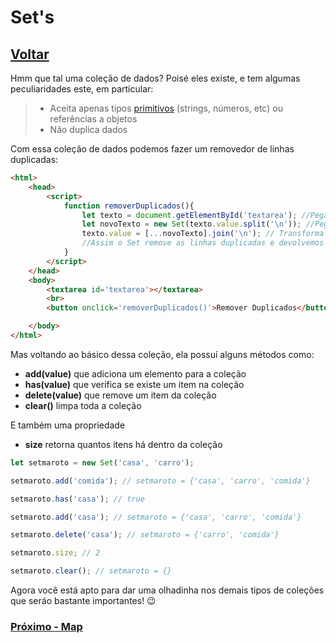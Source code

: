 # Set's

## [Voltar](./TemplateString.md)

Hmm que tal uma coleção de dados? Poisé eles existe, e tem algumas peculiaridades este, em particular:

>- Aceita apenas tipos [primitivos](https://developer.mozilla.org/en-US/docs/Glossary/Primitive) (strings, números, etc) ou referências a objetos
>- Não duplica dados

Com essa coleção de dados podemos fazer um removedor de linhas duplicadas:

```html
<html>
    <head>
        <script>
            function removerDuplicados(){
                let texto = document.getElementById('textarea'); //Pega o textarea
                let novoTexto = new Set(texto.value.split('\n')); //Pega o texto dele e quebra em uma array baseado nas qubras de linha e joga no Set
                texto.value = [...novoTexto].join('\n'); // Transforma o Set em uma array e depois concatena tudo com a quebra de linha novamente
                //Assim o Set remove as linhas duplicadas e devolvemos ao texto
            }
        </script>
    </head>
    <body>
        <textarea id='textarea'></textarea>
        <br>
        <button onclick='removerDuplicados()'>Remover Duplicados</button>

    </body>
</html>
```

Mas voltando ao básico dessa coleção, ela possuí alguns métodos como:

- **add(value)** que adiciona um elemento para a coleção
- **has(value)** que verifica se existe um item na coleção
- **delete(value)** que remove um item da coleção
- **clear()** limpa toda a coleção

E também uma propriedade

- **size** retorna quantos itens há dentro da coleção

```js
let setmaroto = new Set('casa', 'carro');

setmaroto.add('comida'); // setmaroto = {'casa', 'carro', 'comida'}

setmaroto.has('casa'); // true

setmaroto.add('casa'); // setmaroto = {'casa', 'carro', 'comida'}

setmaroto.delete('casa'); // setmaroto = {'carro', 'comida'}

setmaroto.size; // 2

setmaroto.clear(); // setmaroto = {}
```

Agora você está apto para dar uma olhadinha nos demais tipos de coleções que seráo bastante importantes! 😉

### [Próximo - Map](./Map.md)
